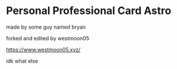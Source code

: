 # Personal Professional Card Astro

made by some guy named bryan 

forked and edited by westmoon05

https://www.westmoon05.xyz/

idk what else